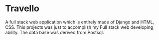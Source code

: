 # Travello
A full stack web application which is entirely made of Django and HTML, CSS. This projects was just to accomplish my Full stack web developing ability.
The data base was derived from Postsql.
